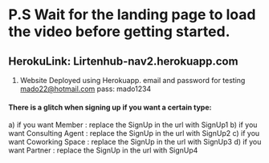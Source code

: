 # P.S Wait for the landing page to load the video before getting started.
## HerokuLink: Lirtenhub-nav2.herokuapp.com
1) Website Deployed using Herokuapp. email and password for testing mado22@hotmail.com  pass: mado1234
#### There is a glitch when signing up if you want a certain type: 
a) if you want Member : replace the SignUp in the url with SignUp1
b) if you want Consulting Agent : replace the SignUp in the url with SignUp2
c) if you want Coworking Space : replace the SignUp in the url with SignUp3
d) if you want Partner : replace the SignUp in the url with SignUp4
 
